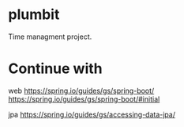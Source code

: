 # plumbit
Time managment project.

# Continue with
web
https://spring.io/guides/gs/spring-boot/
https://spring.io/guides/gs/spring-boot/#initial

jpa
https://spring.io/guides/gs/accessing-data-jpa/
